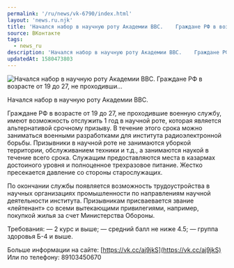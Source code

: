 ```yaml
---
permalink: '/ru/news/vk-6790/index.html'
layout: 'news.ru.njk'
title: 'Начался набор в научную роту Академии ВВС.    Граждане РФ в возрасте от 19 до 27, не проходивши…'
source: ВКонтакте
tags:
  - news_ru
description: 'Начался набор в научную роту Академии ВВС.    Граждане РФ в возрасте от 19 до 27, не проходивши…'
updatedAt: 1580473803
---
```

![Начался набор в научную роту Академии ВВС.    Граждане РФ в возрасте от 19 до 27, не проходивши…](https://sun9-20.userapi.com/impg/c858320/v858320479/16f17a/24U4lNkKJlM.jpg?size=604x403&quality=96&proxy=1&sign=e46725a20d2057952c390c1c224d9e19&c_uniq_tag=k3vFJA4G4UaoN-TzwQ--2xUVDCuXweySt6ZG1dIlfNQ&type=album)

Начался набор в научную роту Академии ВВС.

Граждане РФ в возрасте от 19 до 27, не проходившие военную службу, имеют возможность отслужить 1 год в научной роте, которая является
альтернативой срочному призыву. В течение этого срока можно заниматься военными разработками для института радиоэлектронной борьбы. Призывники в научной роте не занимаются уборкой территории, обслуживанием техники и т.д., а занимаются наукой в течение всего срока. Служащим предоставляются места в казармах достоиного уровня и полноценное трехразовое питание. Жестко пресекается давление со стороны старослужащих.

По окончании службы появляется возможность трудоустройства в научных организациях промышленности по направлениям научной деятельности института. Призывникам присваевается звание «лейтенант» со всеми вытекающими привилегиями, например, покупкой жилья за счет Министерства Обороны.

Требования:
— 2 курс и выше;
— средний балл не ниже 4.5;
— группа здоровья Б-4 и выше.

Больше информации на сайте: [https://vk.cc/aj9jkS](https://vk.cc/aj9jkS)
Или по телефону: 89103450670
